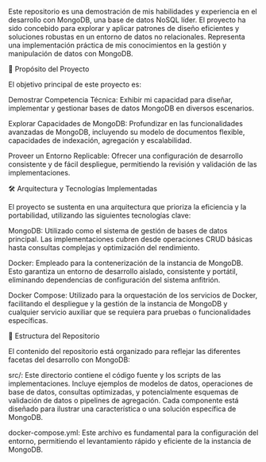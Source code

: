 Este repositorio es una demostración de mis habilidades y experiencia en el desarrollo con MongoDB, una base de datos NoSQL líder. El proyecto ha sido concebido para explorar y aplicar patrones de diseño eficientes y soluciones robustas en un entorno de datos no relacionales. Representa una implementación práctica de mis conocimientos en la gestión y manipulación de datos con MongoDB.

🚀 Propósito del Proyecto

El objetivo principal de este proyecto es:

Demostrar Competencia Técnica: Exhibir mi capacidad para diseñar, implementar y gestionar bases de datos MongoDB en diversos escenarios.

Explorar Capacidades de MongoDB: Profundizar en las funcionalidades avanzadas de MongoDB, incluyendo su modelo de documentos flexible, capacidades de indexación, agregación y escalabilidad.

Proveer un Entorno Replicable: Ofrecer una configuración de desarrollo consistente y de fácil despliegue, permitiendo la revisión y validación de las implementaciones.

🛠️ Arquitectura y Tecnologías Implementadas

El proyecto se sustenta en una arquitectura que prioriza la eficiencia y la portabilidad, utilizando las siguientes tecnologías clave:

MongoDB: Utilizado como el sistema de gestión de bases de datos principal. Las implementaciones cubren desde operaciones CRUD básicas hasta consultas complejas y optimización del rendimiento.

Docker: Empleado para la contenerización de la instancia de MongoDB. Esto garantiza un entorno de desarrollo aislado, consistente y portátil, eliminando dependencias de configuración del sistema anfitrión.

Docker Compose: Utilizado para la orquestación de los servicios de Docker, facilitando el despliegue y la gestión de la instancia de MongoDB y cualquier servicio auxiliar que se requiera para pruebas o funcionalidades específicas.

📂 Estructura del Repositorio

El contenido del repositorio está organizado para reflejar las diferentes facetas del desarrollo con MongoDB:

src/: Este directorio contiene el código fuente y los scripts de las implementaciones. Incluye ejemplos de modelos de datos, operaciones de base de datos, consultas optimizadas, y potencialmente esquemas de validación de datos o pipelines de agregación. Cada componente está diseñado para ilustrar una característica o una solución específica de MongoDB.

docker-compose.yml: Este archivo es fundamental para la configuración del entorno, permitiendo el levantamiento rápido y eficiente de la instancia de MongoDB.
